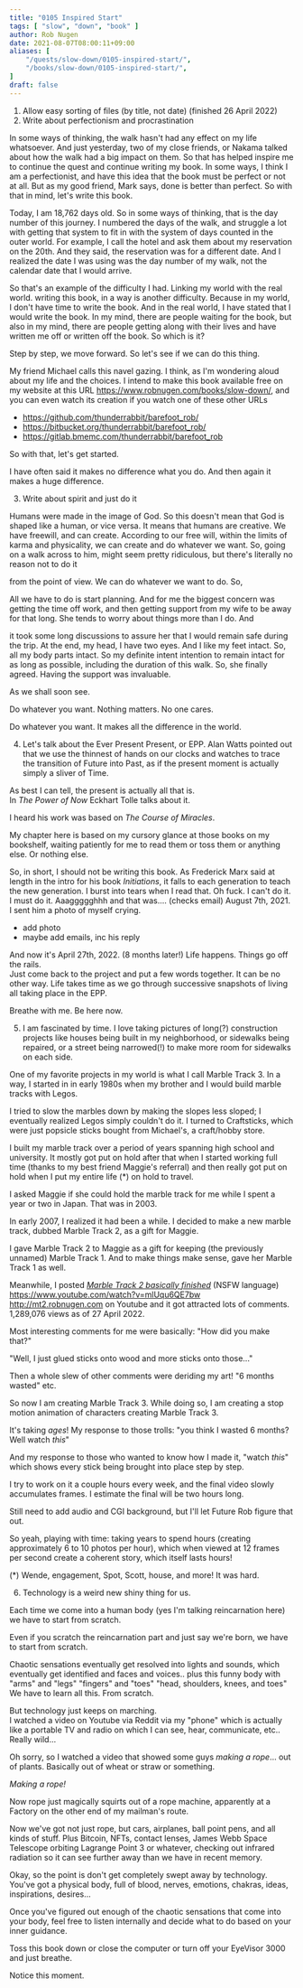 ```yaml
---
title: "0105 Inspired Start"
tags: [ "slow", "down", "book" ]
author: Rob Nugen
date: 2021-08-07T08:00:11+09:00
aliases: [
    "/quests/slow-down/0105-inspired-start/",
    "/books/slow-down/0105-inspired-start/",
]
draft: false
---
```


1. Allow easy sorting of files (by title, not date) (finished 26 April 2022)
2. Write about perfectionism and procrastination

In some ways of thinking, the walk hasn't had any effect on my life whatsoever. And just yesterday, two of my close friends, or Nakama talked about how the walk had a big impact on them. So that has helped inspire me to continue the quest and continue writing my book. In some ways, I think I am a perfectionist, and have this idea that the book must be perfect or not at all. But as my good friend, Mark says, done is better than perfect. So with that in mind, let's write this book.

Today, I am 18,762 days old. So in some ways of thinking, that is the day number of this journey. I numbered the days of the walk, and struggle a lot with getting that system to fit in with the system of days counted in the outer world. For example, I call the hotel and ask them about my reservation on the 20th. And they said, the reservation was for a different date. And I realized the date I was using was the day number of my walk, not the calendar date that I would arrive.

So that's an example of the difficulty I had. Linking my world with the real world. writing this book, in a way is another difficulty. Because in my world, I don't have time to write the book. And in the real world, I have stated that I would write the book. In my mind, there are people waiting for the book, but also in my mind, there are people getting along with their lives and have written me off or written off the book. So which is it?

Step by step, we move forward. So let's see if we can do this thing.

My friend Michael calls this navel gazing. I think, as I'm wondering aloud about my life and the choices. I intend to make this book available free on my website at this URL https://www.robnugen.com/books/slow-down/, and you can even watch its creation if you watch one of these other URLs

* https://github.com/thunderrabbit/barefoot_rob/
* https://bitbucket.org/thunderrabbit/barefoot_rob/
* https://gitlab.bmemc.com/thunderrabbit/barefoot_rob

So with that, let's get started.

I have often said it makes no difference what you do.  And then again it makes a huge difference.

3. Write about spirit and just do it

Humans were made in the image of God. So this doesn't mean that God is shaped like a human, or vice versa. It means that humans are creative. We have freewill, and can create. According to our free will, within the limits of karma and physicality, we can create and do whatever we want. So, going on a walk across to him, might seem pretty ridiculous, but there's literally no reason not to do it

from the point of view. We can do whatever we want to do. So,

All we have to do is start planning. And for me the biggest concern was getting the time off work, and then getting support from my wife to be away for that long.  She tends to worry about things more than I do. And

it took some long discussions to assure her that I would remain safe during the trip. At the end, my head, I have two eyes. And I like my feet intact. So, all my body parts intact. So my definite intent intention to remain intact for as long as possible, including the duration of this walk. So, she finally agreed. Having the support was invaluable.

As we shall soon see.


Do whatever you want.  Nothing matters.  No one cares.

Do whatever you want.  It makes all the difference in the world.

4. Let's talk about the Ever Present Present, or EPP.
Alan Watts pointed out that we use the thinnest of
hands on our clocks and watches to trace the transition of Future into Past,
as if the present moment is actually simply a sliver of Time.

As best I can tell, the present is actually all that is.  
In _The Power of Now_ Eckhart Tolle talks about it.

I heard his work was based on _The Course of Miracles_.

My chapter here is based on my cursory glance at those books on my bookshelf,
waiting patiently for me to read them or toss them or anything else.  Or nothing else.

So, in short, I should not be writing this book.  As Frederick Marx said at length
in the intro for his book _Initiations_, it falls to each generation to teach the
new generation. I burst into tears when I read that.  Oh fuck.  I can't do it.  
I must do it.  Aaaggggghhh  and that was.... (checks email) August 7th, 2021.  
I sent him a photo of myself crying.

* add photo
* maybe add emails, inc his reply

And now it's April 27th, 2022.  (8 months later!)  Life happens.  Things go off the rails.  
Just come back to the project and put a few words together.  It can be no other way.
Life takes time as we go through successive snapshots of living all taking place in the EPP.

Breathe with me.  Be here now.

5. I am fascinated by time.  I love taking pictures of long(?) construction projects
like houses being built in my neighborhood, or sidewalks being repaired,
or a street being narrowed(!) to make more room for sidewalks on each side.

One of my favorite projects in my world is what I call Marble Track 3.
In a way, I started in in early 1980s when my brother and I would build
marble tracks with Legos.

I tried to slow the marbles down by making the slopes less sloped;
I eventually realized Legos simply couldn't do it.  I turned to Craftsticks,
which were just popsicle sticks bought from Michael's, a craft/hobby store.

I built my marble track over a period of years spanning high school and university.
It mostly got put on hold after that when I started working full time
(thanks to my best friend Maggie's referral)
and then really got put on hold when I put my entire life (*) on hold to travel.

I asked Maggie if she could hold the marble track for me
while I spent a year or two in Japan.  That was in 2003.

In early 2007, I realized it had been a while.
I decided to make a new marble track, dubbed Marble Track 2,
as a gift for Maggie.

I gave Marble Track 2 to Maggie as a gift for keeping (the previously unnamed)
Marble Track 1. And to make things make sense, gave her Marble Track 1 as well.

Meanwhile, I posted
[_Marble Track 2 basically finished_](https://www.youtube.com/watch?reload=9&v=mlUqu6QE7bw)
(NSFW language)
https://www.youtube.com/watch?v=mlUqu6QE7bw
http://mt2.robnugen.com
on Youtube and it got attracted lots of comments.
1,289,076 views as of 27 April 2022.

Most interesting comments for me were basically: "How did you make that?"

"Well, I just glued sticks onto wood and more sticks onto those..."

Then a whole slew of other comments were deriding my art!  "6 months wasted" etc.

So now I am creating Marble Track 3.
While doing so, I am creating a stop motion animation
of characters creating Marble Track 3.

It's taking *ages*!  My response to those trolls:
"you think I wasted 6 months?  Well watch *this*"

And my response to those who wanted to know how I made it, "watch *this*"
which shows every stick being brought into place step by step.

I try to work on it a couple hours every week,
and the final video slowly accumulates frames.
I estimate the final will be two hours long.

Still need to add audio and CGI background, but I'll let Future Rob figure that out.

So yeah, playing with time: taking years to spend hours (creating approximately
6 to 10 photos per hour), which when viewed at 12 frames per second create a coherent
story, which itself lasts hours!

(*) Wende, engagement, Spot, Scott, house, and more!  It was hard.

6. Technology is a weird new shiny thing for us.

Each time we come into a human body (yes I'm talking reincarnation here)
we have to start from scratch.

Even if you scratch the reincarnation part and just say we're born,
we have to start from scratch.

Chaotic sensations eventually get resolved into lights and sounds, which eventually get
identified and faces and voices.. plus this funny body with "arms" and "legs" "fingers" and "toes"
"head, shoulders, knees, and toes"   We have to learn all this. From scratch.

But technology just keeps on marching.  
I watched a video on Youtube via Reddit via my "phone"
which is actually like a portable TV and radio
on which I can see, hear, communicate, etc..  Really wild...  

Oh sorry, so I watched a video that showed some guys *making a rope*...
out of plants.  Basically out of wheat or straw or something.

*Making a rope!*

Now rope just magically squirts out of a rope machine,
apparently at a Factory on the other end of my mailman's route.

Now we've got not just rope, but cars, airplanes, ball point pens, and all kinds of stuff.
Plus Bitcoin, NFTs, contact lenses, James Webb Space Telescope orbiting Lagrange Point 3
or whatever, checking out infrared radiation so it can see further away
than we have in recent memory.

Okay, so the point is
don't get completely swept away by technology.  
You've got a physical body, full of blood, nerves,
emotions, chakras, ideas, inspirations, desires...

Once you've figured out enough of the chaotic sensations that come into your body,
feel free to listen internally and decide what to do based on your inner guidance.

Toss this book down or close the computer or turn off your EyeVisor 3000 and just breathe.

Notice this moment.
